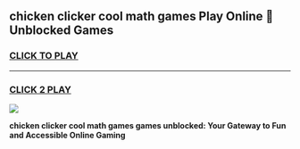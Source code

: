 
## chicken clicker cool math games Play Online 👋 Unblocked Games
<h3>
<a href="https://news.freeplayer.one?title=chicken_clicker_cool_math_games&ref=17CMG">CLICK TO PLAY</a></h3>
<hr>

<h3>
<a href="https://news.freeplayer.one?title=chicken_clicker_cool_math_games&ref=17CMG">CLICK 2 PLAY</a>
  
</h3>

<a href="https://news.freeplayer.one?title=chicken_clicker_cool_math_games&ref=17CMG/"><img src="https://clearcache.store/games.png"></a>


**chicken clicker cool math games games unblocked: Your Gateway to Fun and Accessible Online Gaming**
